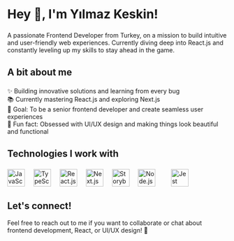 <h1 align="left">Hey 👋, I'm Yılmaz Keskin!</h1>

###

<p align="left">A passionate Frontend Developer from Turkey, on a mission to build intuitive and user-friendly web experiences. Currently diving deep into React.js and constantly leveling up my skills to stay ahead in the game.</p>

###

<h2 align="left">A bit about me</h2>

###

<p align="left">✨ Building innovative solutions and learning from every bug<br>📚 Currently mastering React.js and exploring Next.js<br>🎯 Goal: To be a senior frontend developer and create seamless user experiences<br>🎲 Fun fact: Obsessed with UI/UX design and making things look beautiful and functional</p>

###

<h2 align="left">Technologies I work with</h2>

###

<div align="left">
  <img src="https://cdn.jsdelivr.net/gh/devicons/devicon/icons/javascript/javascript-original.svg" height="40" alt="JavaScript logo" />
  <img width="12" />
  <img src="https://cdn.jsdelivr.net/gh/devicons/devicon/icons/typescript/typescript-original.svg" height="40" alt="TypeScript logo" />
  <img width="12" />
  <img src="https://cdn.jsdelivr.net/gh/devicons/devicon/icons/react/react-original.svg" height="40" alt="React.js logo" />
  <img width="12" />
  <img src="https://cdn.jsdelivr.net/gh/devicons/devicon/icons/nextjs/nextjs-original.svg" height="40" alt="Next.js logo" />
  <img width="12" />
  <img src="https://cdn.jsdelivr.net/gh/devicons/devicon/icons/storybook/storybook-original.svg" height="40" alt="Storybook logo" />
  <img width="12" />
  <img src="https://cdn.jsdelivr.net/gh/devicons/devicon/icons/nodejs/nodejs-original.svg" height="40" alt="Node.js logo" />
  <img width="12" />
  
  <img width="12" />
  <img src="https://cdn.jsdelivr.net/gh/devicons/devicon/icons/jest/jest-plain.svg" height="40" alt="Jest logo" />
</div>

###

<h2 align="left">Let's connect!</h2>

<p align="left">Feel free to reach out to me if you want to collaborate or chat about frontend development, React, or UI/UX design! 🚀</p>
